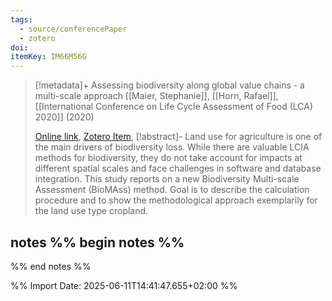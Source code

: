 ```yaml
---
tags:
  - source/conferencePaper
  - zotero
doi: 
itemKey: IM66M56G
---
```

>[!metadata]+
> Assessing biodiversity along global value chains - a multi-scale approach
> [[Maier, Stephanie]], [[Horn, Rafael]], 
> [[International Conference on Life Cycle Assessment of Food (LCA) 2020]] (2020)
> 
> [Online link](https://publica.fraunhofer.de/handle/publica/417429), [Zotero Item](zotero://select/library/items/IM66M56G),
>[!abstract]-
>Land use for agriculture is one of the main drivers of biodiversity loss. While there are valuable LCIA methods for biodiversity, they do not take account for impacts at different spatial scales and face challenges in software and database integration. This study reports on a new Biodiversity Multi-scale Assessment (BioMAss) method. Goal is to describe the calculation procedure and to show the methodological approach exemplarily for the land use type cropland.

## notes %% begin notes %%

%% end notes %%

%% Import Date: 2025-06-11T14:41:47.655+02:00 %%
